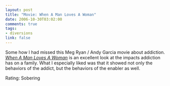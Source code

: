 ```yaml
--- 
layout: post
title: "Movie: When A Man Loves A Woman"
date: 2006-10-30T03:02:00
comments: true
tags:
- diversions
link: false
---
```

Some how I had missed this Meg Ryan / Andy Garcia movie about addiction. _<a href="http://imdb.com/title/tt0111693/" title="When A Man Loves A Woman">When A Man Loves A Woman</a>_ is an excellent look at the impacts addiction has on a family. What I especially liked was that it showed not only the behaviors of the addict, but the behaviors of the enabler as well.

Rating: Sobering
